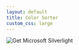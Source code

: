```yaml
---
layout: default
title: Color Sorter
custom_css: large
---
```


<article class="bl-project">
  <object id="SilverlightPlugin1" width="100%" height="85%" data="data:application/x-silverlight-2,"
          type="application/x-silverlight-2">
    <param name="source" value="ColorSorter.xap" />
    <!-- Display installation image. -->
    <a href="http://go.microsoft.com/fwlink/?LinkID=149156" style="text-decoration: none;">
      <img src="http://go.microsoft.com/fwlink/?LinkId=108181" alt="Get Microsoft Silverlight"
           style="border-style: none" />
    </a>
  </object>
</article>
